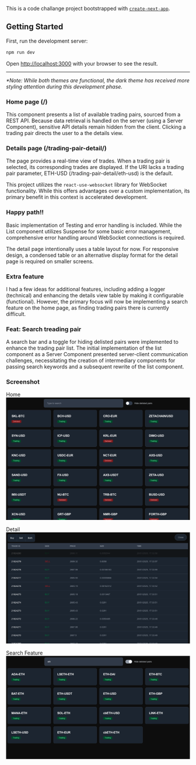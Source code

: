 This is a code challange project bootstrapped with [`create-next-app`](https://nextjs.org/docs/app/api-reference/cli/create-next-app).

## Getting Started

First, run the development server:

```bash
npm run dev
```

Open [http://localhost:3000](http://localhost:3000) with your browser to see the result.

------------------------------------------

_*Note: While both themes are functional, the dark theme has received more styling attention during this development phase._

### Home page (/)

This component presents a list of available trading pairs, sourced from a REST API. Because data retrieval is handled on the server (using a Server Component), sensitive API details remain hidden from the client. Clicking a trading pair directs the user to a the details view.

### Details page (/trading-pair-detail/)

The page provides a real-time view of trades. When a trading pair is selected, its corresponding trades are displayed. If the URI lacks a trading pair parameter, ETH-USD (/trading-pair-detail/eth-usd) is the default.

This project utilizes the `react-use-websocket` library for WebSocket functionality. While this offers advantages over a custom implementation, its primary benefit in this context is accelerated development.

### Happy path!!

Basic implementation of Testing and error handling is included. While the List component utilizes Suspense for some basic error management, comprehensive error handling around WebSocket connections is required.

The detail page intentionally uses a table layout for now. For responsive design, a condensed table or an alternative display format for the detail page is required on smaller screens.

### Extra feature

I had a few ideas for additional features, including adding a logger (technical) and enhancing the details view table by making it configurable (functional). However, the primary focus will now be implementing a search feature on the home page, as finding trading pairs there is currently difficult.

### Feat: Search treading pair

A search bar and a toggle for hiding delisted pairs were implemented to enhance the trading pair list. The initial implementation of the list component as a Server Component presented server-client communication challenges, necessitating the creation of intermediary components for passing search keywords and a subsequent rewrite of the list component.

### Screenshot

Home
![Home page](/home.png)

Detail
![Detail page](/detail.png)

Search Feature
![Feature](/search-feature.png)

